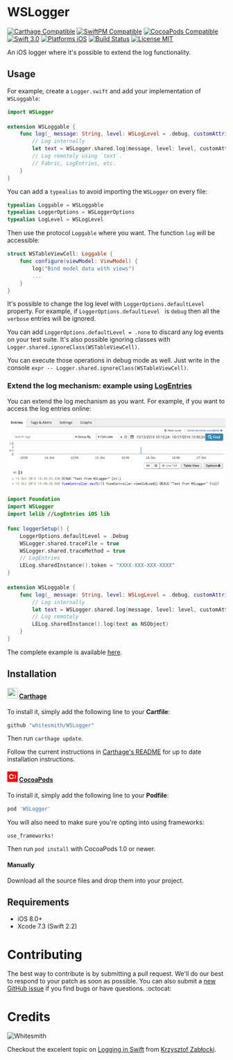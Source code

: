 # WSLogger

[![Carthage Compatible](https://img.shields.io/badge/Carthage-compatible-4BC51D.svg)](https://github.com/Carthage/Carthage)
[![SwiftPM Compatible](https://img.shields.io/badge/SwiftPM-Compatible-brightgreen.svg)](https://swift.org/package-manager/)
[![CocoaPods Compatible](https://img.shields.io/cocoapods/v/WSLogger.svg)](https://cocoapods.org/pods/WSLogger)
[![Swift 3.0](https://img.shields.io/badge/Swift-2.2-orange.svg?style=flat)](https://developer.apple.com/swift/)
[![Platforms iOS](https://img.shields.io/badge/Platforms-iOS-lightgray.svg?style=flat)](http://www.apple.com/ios/)
[![Build Status](https://www.bitrise.io/app/c0d00066e83871d0.svg?token=F4rPP7Jp0rT4dUqaE63fuw&branch=master)](https://www.bitrise.io/app/059bc89743c769dc)
[![License MIT](https://img.shields.io/badge/License-MIT-lightgrey.svg?style=flat)](https://opensource.org/licenses/MIT)

An iOS logger where it's possible to extend the log functionality.

## Usage

For example, create a `Logger.swift` and add your implementation of `WSLoggable`:

``` swift
import WSLogger

extension WSLoggable {
    func log(_ message: String, level: WSLogLevel = .debug, customAttributes: [String : Any]? = nil, className: String = "", fileName: NSString = #file, line: Int = #line, function: String = #function) {
        // Log internally
        let text = WSLogger.shared.log(message, level: level, customAttributes: customAttributes, className: String(describing: type(of: self)), fileName: fileName, line: line, function: function)
        // Log remotely using `text`.
        // Fabric, LogEntries, etc.
    }
}

```

You can add a `typealias` to avoid importing the `WSLogger` on every file:

``` swift
typealias Loggable = WSLoggable
typealias LoggerOptions = WSLoggerOptions
typealias LogLevel = WSLogLevel

```

Then use the protocol `Loggable` where you want. The function `log` will be accessible:

``` swift
struct WSTableViewCell: Loggable {
    func configure(viewModel: ViewModel) {
        log("Bind model data with views")
        ...
    }
}
```

It's possible to change the log level with `LoggerOptions.defaultLevel` property. For example, if `LoggerOptions.defaultLevel ` is `debug` then all the `verbose` entries will be ignored.

You can add `LoggerOptions.defaultLevel = .none` to discard any log events on your test suite. It's also possible ignoring classes with `Logger.shared.ignoreClass(WSTableViewCell)`.

You can execute those operations in debug mode as well. Just write in the console `expr -- Logger.shared.ignoreClass(WSTableViewCell)`.


### Extend the log mechanism: example using [LogEntries](https://docs.logentries.com/docs/ios)

You can extend the log mechanism as you want. For example, if you want to access the log entries online:

![LogEntries dashboard](https://github.com/whitesmith/WSLogger/blob/6b1e61e3c82e41b2fd0596cf6b16d32c9df32f20/Example/LogEntries.png?raw=true)

``` swift
import Foundation
import WSLogger
import lelib //LogEntries iOS lib

func loggerSetup() {
    LoggerOptions.defaultLevel = .Debug
    WSLogger.shared.traceFile = true
    WSLogger.shared.traceMethod = true
    // LogEntries
    LELog.sharedInstance().token = "XXXX-XXX-XXX-XXXX"
}

extension WSLoggable {
    func log(_ message: String, level: WSLogLevel = .debug, customAttributes: [String : Any]? = nil, className: String = "", fileName: NSString = #file, line: Int = #line, function: String = #function) {
        // Log internally
        let text = WSLogger.shared.log(message, level: level, customAttributes: customAttributes, className: String(describing: type(of: self)), fileName: fileName, line: line, function: function)
        // Log remotely
        LELog.sharedInstance().log(text as NSObject)
    }
}
```

The complete example is available [here](https://github.com/whitesmith/WSLogger/tree/master/Example).


## Installation

#### <img src="https://cloud.githubusercontent.com/assets/432536/5252404/443d64f4-7952-11e4-9d26-fc5cc664cb61.png" width="24" height="24"> [Carthage]

[Carthage]: https://github.com/Carthage/Carthage

To install it, simply add the following line to your **Cartfile**:

```ruby
github "whitesmith/WSLogger"
```

Then run `carthage update`.

Follow the current instructions in [Carthage's README][carthage-installation]
for up to date installation instructions.

[carthage-installation]: https://github.com/Carthage/Carthage#adding-frameworks-to-an-application

#### <img src="https://raw.githubusercontent.com/ricardopereira/resources/master/img/cocoapods.png" width="24" height="24"> [CocoaPods]

[CocoaPods]: http://cocoapods.org

To install it, simply add the following line to your **Podfile**:

```ruby
pod 'WSLogger'
```

You will also need to make sure you're opting into using frameworks:

```ruby
use_frameworks!
```

Then run `pod install` with CocoaPods 1.0 or newer.

#### Manually

Download all the source files and drop them into your project.

## Requirements

* iOS 8.0+
* Xcode 7.3 (Swift 2.2)

# Contributing

The best way to contribute is by submitting a pull request. We'll do our best to respond to your patch as soon as possible. You can also submit a [new GitHub issue](https://github.com/whitesmith/WSLogger/issues/new) if you find bugs or have questions. :octocat:

# Credits
![Whitesmith](http://i.imgur.com/Si2l3kd.png)

Checkout the excelent topic on [Logging in Swift](http://merowing.info/2016/07/logging-in-swift/) from [Krzysztof Zabłocki](https://twitter.com/merowing_).
